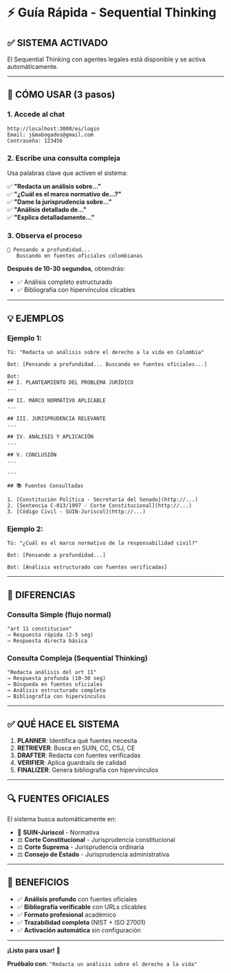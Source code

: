 # ⚡ Guía Rápida - Sequential Thinking

## ✅ **SISTEMA ACTIVADO**

El Sequential Thinking con agentes legales está disponible y se activa automáticamente.

---

## 🚀 **CÓMO USAR** (3 pasos)

### **1. Accede al chat**
```
http://localhost:3000/es/login
Email: j&mabogados@gmail.com
Contraseña: 123456
```

### **2. Escribe una consulta compleja**
Usa palabras clave que activen el sistema:

✅ **"Redacta un análisis sobre..."**  
✅ **"¿Cuál es el marco normativo de...?"**  
✅ **"Dame la jurisprudencia sobre..."**  
✅ **"Análisis detallado de..."**  
✅ **"Explica detalladamente..."**  

### **3. Observa el proceso**
```
🤖 Pensando a profundidad...
   Buscando en fuentes oficiales colombianas
```

**Después de 10-30 segundos**, obtendrás:
- ✅ Análisis completo estructurado
- ✅ Bibliografía con hipervínculos clicables

---

## 💡 **EJEMPLOS**

### **Ejemplo 1:**
```
Tú: "Redacta un análisis sobre el derecho a la vida en Colombia"

Bot: [Pensando a profundidad... Buscando en fuentes oficiales...]

Bot: 
## I. PLANTEAMIENTO DEL PROBLEMA JURÍDICO
...

## II. MARCO NORMATIVO APLICABLE
...

## III. JURISPRUDENCIA RELEVANTE
...

## IV. ANÁLISIS Y APLICACIÓN
...

## V. CONCLUSIÓN
...

---

## 📚 Fuentes Consultadas

1. [Constitución Política - Secretaría del Senado](http://...)
2. [Sentencia C-013/1997 - Corte Constitucional](http://...)
3. [Código Civil - SUIN-Juriscol](http://...)
```

### **Ejemplo 2:**
```
Tú: "¿Cuál es el marco normativo de la responsabilidad civil?"

Bot: [Pensando a profundidad...]

Bot: [Análisis estructurado con fuentes verificadas]
```

---

## 🎯 **DIFERENCIAS**

### **Consulta Simple** (flujo normal)
```
"art 11 constitucion"
→ Respuesta rápida (2-5 seg)
→ Respuesta directa básica
```

### **Consulta Compleja** (Sequential Thinking)
```
"Redacta análisis del art 11"
→ Respuesta profunda (10-30 seg)
→ Búsqueda en fuentes oficiales
→ Análisis estructurado completo
→ Bibliografía con hipervínculos
```

---

## ✅ **QUÉ HACE EL SISTEMA**

1. **PLANNER**: Identifica qué fuentes necesita
2. **RETRIEVER**: Busca en SUIN, CC, CSJ, CE
3. **DRAFTER**: Redacta con fuentes verificadas
4. **VERIFIER**: Aplica guardrails de calidad
5. **FINALIZER**: Genera bibliografía con hipervínculos

---

## 🔍 **FUENTES OFICIALES**

El sistema busca automáticamente en:
- 📜 **SUIN-Juriscol** - Normativa
- ⚖️ **Corte Constitucional** - Jurisprudencia constitucional
- ⚖️ **Corte Suprema** - Jurisprudencia ordinaria
- ⚖️ **Consejo de Estado** - Jurisprudencia administrativa

---

## 🎊 **BENEFICIOS**

- ✅ **Análisis profundo** con fuentes oficiales
- ✅ **Bibliografía verificable** con URLs clicables
- ✅ **Formato profesional** académico
- ✅ **Trazabilidad completa** (NIST + ISO 27001)
- ✅ **Activación automática** sin configuración

---

**¡Listo para usar!** 🚀

**Pruébalo con**: `"Redacta un análisis sobre el derecho a la vida"`







